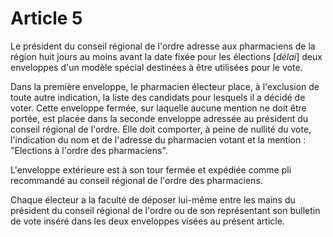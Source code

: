 # Article 5

Le président du conseil régional de l'ordre adresse aux pharmaciens de la région huit jours au moins avant la date fixée pour les élections [*délai*] deux enveloppes d'un modèle spécial destinées à être utilisées pour le vote.

Dans la première enveloppe, le pharmacien électeur place, à l'exclusion de toute autre indication, la liste des candidats pour lesquels il a décidé de voter. Cette enveloppe fermée, sur laquelle aucune mention ne doit être portée, est placée dans la seconde enveloppe adressée au président du conseil régional de l'ordre. Elle doit comporter, à peine de nullité du vote, l'indication du nom et de l'adresse du pharmacien votant et la mention : "Elections à l'ordre des pharmaciens".

L'enveloppe extérieure est à son tour fermée et expédiée comme pli recommandé au conseil régional de l'ordre des pharmaciens.

Chaque électeur a la faculté de déposer lui-même entre les mains du président du conseil régional de l'ordre ou de son représentant son bulletin de vote inséré dans les deux enveloppes visées au présent article.
